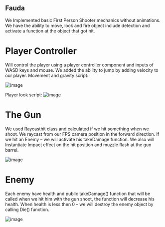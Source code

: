 ## Fauda
We Implemented basic First Person Shooter mechanics without animations.
We have the ability to move, look and fire object include detection and activate a function at the object that got hit.
# Player Controller
Will control the player using a player controller component and inputs of WASD keys and mouse.
We added the ability to jump by adding velocity to our player.
Movement and gravity script:

![image](https://user-images.githubusercontent.com/88790441/234091589-0d075a08-b580-465a-a58f-2531db68e812.png)

 
Player look script:
![image](https://user-images.githubusercontent.com/88790441/234091615-8a09d16c-be32-4602-8247-9401b12d4307.png)

 
# The Gun
We used Raycasthit class and calculated if we hit something when we shoot.
We raycast from our FPS camera position in the forward direction.
If we hit an Enemy – we will activate his takeDamage function.
We also will Instantiate Impact effect on the hit position and muzzle flash at the gun barrel.

![image](https://user-images.githubusercontent.com/88790441/234091658-d820cdfa-73ec-4add-9926-6969cd987d3b.png)

 
# Enemy
Each enemy have health and public takeDamage() function that will be called when we hit him with the gun shoot, the function will decrease his health.
When health is less then 0 – we will destroy the enemy object by calling Die() function.

![image](https://user-images.githubusercontent.com/88790441/234091686-7d1ed2ec-9e0a-4be9-ae6b-926fbe3cc475.png)

 
